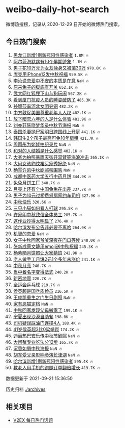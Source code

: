 # weibo-daily-hot-search

微博热搜榜，记录从 2020-12-29 日开始的微博热门搜索。

## 今日热门搜索

<!-- BEGIN -->

1. [黑龙江新增1例新冠阳性感染者](https://s.weibo.com/weibo?q=%23%E9%BB%91%E9%BE%99%E6%B1%9F%E6%96%B0%E5%A2%9E1%E4%BE%8B%E6%96%B0%E5%86%A0%E9%98%B3%E6%80%A7%E6%84%9F%E6%9F%93%E8%80%85%23&Refer=top) `1.8M 🔥`
1. [阿尔茨海默病有10个早期迹象](https://s.weibo.com/weibo?q=%23%E9%98%BF%E5%B0%94%E8%8C%A8%E6%B5%B7%E9%BB%98%E7%97%85%E6%9C%8910%E4%B8%AA%E6%97%A9%E6%9C%9F%E8%BF%B9%E8%B1%A1%23&Refer=top) `1.1M 🔥`
1. [男子花10万元为女友赎身又被骗30万](https://s.weibo.com/weibo?q=%23%E7%94%B7%E5%AD%90%E8%8A%B110%E4%B8%87%E5%85%83%E4%B8%BA%E5%A5%B3%E5%8F%8B%E8%B5%8E%E8%BA%AB%E5%8F%88%E8%A2%AB%E9%AA%9730%E4%B8%87%23&Refer=top) `970.0K 🔥`
1. [库克用iPhone12发中秋祝福](https://s.weibo.com/weibo?q=%23%E5%BA%93%E5%85%8B%E7%94%A8iPhone12%E5%8F%91%E4%B8%AD%E7%A7%8B%E7%A5%9D%E7%A6%8F%23&Refer=top) `959.5K 🔥`
1. [李沁说恋爱中不安的本质是在意](https://s.weibo.com/weibo?q=%23%E6%9D%8E%E6%B2%81%E8%AF%B4%E6%81%8B%E7%88%B1%E4%B8%AD%E4%B8%8D%E5%AE%89%E7%9A%84%E6%9C%AC%E8%B4%A8%E6%98%AF%E5%9C%A8%E6%84%8F%23&Refer=top) `NaN 🔥`
1. [原来兔子的脚底有开关](https://s.weibo.com/weibo?q=%23%E5%8E%9F%E6%9D%A5%E5%85%94%E5%AD%90%E7%9A%84%E8%84%9A%E5%BA%95%E6%9C%89%E5%BC%80%E5%85%B3%23&Refer=top) `652.1K 🔥`
1. [武大网红狐狸下山与狗玩闹](https://s.weibo.com/weibo?q=%23%E6%AD%A6%E5%A4%A7%E7%BD%91%E7%BA%A2%E7%8B%90%E7%8B%B8%E4%B8%8B%E5%B1%B1%E4%B8%8E%E7%8B%97%E7%8E%A9%E9%97%B9%23&Refer=top) `567.2K 🔥`
1. [看到厦门抗疫人员的睡姿破防了](https://s.weibo.com/weibo?q=%23%E7%9C%8B%E5%88%B0%E5%8E%A6%E9%97%A8%E6%8A%97%E7%96%AB%E4%BA%BA%E5%91%98%E7%9A%84%E7%9D%A1%E5%A7%BF%E7%A0%B4%E9%98%B2%E4%BA%86%23&Refer=top) `485.3K 🔥`
1. [孙颖莎率河北女团夺铜](https://s.weibo.com/weibo?q=%23%E5%AD%99%E9%A2%96%E8%8E%8E%E7%8E%87%E6%B2%B3%E5%8C%97%E5%A5%B3%E5%9B%A2%E5%A4%BA%E9%93%9C%23&Refer=top) `482.2K 🔥`
1. [中方敦促美国尊重老年人人权](https://s.weibo.com/weibo?q=%23%E4%B8%AD%E6%96%B9%E6%95%A6%E4%BF%83%E7%BE%8E%E5%9B%BD%E5%B0%8A%E9%87%8D%E8%80%81%E5%B9%B4%E4%BA%BA%E4%BA%BA%E6%9D%83%23&Refer=top) `482.1K 🔥`
1. [放下暗恋六年的人是什么体验](https://s.weibo.com/weibo?q=%23%E6%94%BE%E4%B8%8B%E6%9A%97%E6%81%8B%E5%85%AD%E5%B9%B4%E7%9A%84%E4%BA%BA%E6%98%AF%E4%BB%80%E4%B9%88%E4%BD%93%E9%AA%8C%23&Refer=top) `481.9K 🔥`
1. [刘亦菲陈晓梦华录中秋节海报](https://s.weibo.com/weibo?q=%23%E5%88%98%E4%BA%A6%E8%8F%B2%E9%99%88%E6%99%93%E6%A2%A6%E5%8D%8E%E5%BD%95%E4%B8%AD%E7%A7%8B%E8%8A%82%E6%B5%B7%E6%8A%A5%23&Refer=top) `NaN 🔥`
1. [泰国杀妻抛尸案明日跨国线上开庭](https://s.weibo.com/weibo?q=%23%E6%B3%B0%E5%9B%BD%E6%9D%80%E5%A6%BB%E6%8A%9B%E5%B0%B8%E6%A1%88%E6%98%8E%E6%97%A5%E8%B7%A8%E5%9B%BD%E7%BA%BF%E4%B8%8A%E5%BC%80%E5%BA%AD%23&Refer=top) `441.1K 🔥`
1. [韩国生2个孩子最高可免10年房租](https://s.weibo.com/weibo?q=%23%E9%9F%A9%E5%9B%BD%E7%94%9F2%E4%B8%AA%E5%AD%A9%E5%AD%90%E6%9C%80%E9%AB%98%E5%8F%AF%E5%85%8D10%E5%B9%B4%E6%88%BF%E7%A7%9F%23&Refer=top) `421.7K 🔥`
1. [周雨彤为姥姥拍纪录片](https://s.weibo.com/weibo?q=%E5%91%A8%E9%9B%A8%E5%BD%A4%E4%B8%BA%E5%A7%A5%E5%A7%A5%E6%8B%8D%E7%BA%AA%E5%BD%95%E7%89%87&Refer=top) `NaN 🔥`
1. [和对的人结婚是什么感觉](https://s.weibo.com/weibo?q=%23%E5%92%8C%E5%AF%B9%E7%9A%84%E4%BA%BA%E7%BB%93%E5%A9%9A%E6%98%AF%E4%BB%80%E4%B9%88%E6%84%9F%E8%A7%89%23&Refer=top) `402.1K 🔥`
1. [大爷为拍照暴雨天张开双臂等海浪冲击](https://s.weibo.com/weibo?q=%23%E5%A4%A7%E7%88%B7%E4%B8%BA%E6%8B%8D%E7%85%A7%E6%9A%B4%E9%9B%A8%E5%A4%A9%E5%BC%A0%E5%BC%80%E5%8F%8C%E8%87%82%E7%AD%89%E6%B5%B7%E6%B5%AA%E5%86%B2%E5%87%BB%23&Refer=top) `365.1K 🔥`
1. [大码女孩豹纹裙买家秀好绝](https://s.weibo.com/weibo?q=%23%E5%A4%A7%E7%A0%81%E5%A5%B3%E5%AD%A9%E8%B1%B9%E7%BA%B9%E8%A3%99%E4%B9%B0%E5%AE%B6%E7%A7%80%E5%A5%BD%E7%BB%9D%23&Refer=top) `NaN 🔥`
1. [杨幂许凯中秋剧照氛围感](https://s.weibo.com/weibo?q=%23%E6%9D%A8%E5%B9%82%E8%AE%B8%E5%87%AF%E4%B8%AD%E7%A7%8B%E5%89%A7%E7%85%A7%E6%B0%9B%E5%9B%B4%E6%84%9F%23&Refer=top) `NaN 🔥`
1. [成都中医药大学五行中药月饼](https://s.weibo.com/weibo?q=%23%E6%88%90%E9%83%BD%E4%B8%AD%E5%8C%BB%E8%8D%AF%E5%A4%A7%E5%AD%A6%E4%BA%94%E8%A1%8C%E4%B8%AD%E8%8D%AF%E6%9C%88%E9%A5%BC%23&Refer=top) `344.9K 🔥`
1. [兔兔月饼工厂](https://s.weibo.com/weibo?q=%23%E5%85%94%E5%85%94%E6%9C%88%E9%A5%BC%E5%B7%A5%E5%8E%82%23&Refer=top) `340.7K 🔥`
1. [月亮上还有个中国兔兔在出差](https://s.weibo.com/weibo?q=%23%E6%9C%88%E4%BA%AE%E4%B8%8A%E8%BF%98%E6%9C%89%E4%B8%AA%E4%B8%AD%E5%9B%BD%E5%85%94%E5%85%94%E5%9C%A8%E5%87%BA%E5%B7%AE%23&Refer=top) `337.7K 🔥`
1. [男子为10元过桥费怒扇网约车司机](https://s.weibo.com/weibo?q=%23%E7%94%B7%E5%AD%90%E4%B8%BA10%E5%85%83%E8%BF%87%E6%A1%A5%E8%B4%B9%E6%80%92%E6%89%87%E7%BD%91%E7%BA%A6%E8%BD%A6%E5%8F%B8%E6%9C%BA%23&Refer=top) `327.9K 🔥`
1. [中秋快乐](https://s.weibo.com/weibo?q=%23%E4%B8%AD%E7%A7%8B%E5%BF%AB%E4%B9%90%23&Refer=top) `320.6K 🔥`
1. [三只小猫如何看人打球](https://s.weibo.com/weibo?q=%23%E4%B8%89%E5%8F%AA%E5%B0%8F%E7%8C%AB%E5%A6%82%E4%BD%95%E7%9C%8B%E4%BA%BA%E6%89%93%E7%90%83%23&Refer=top) `295.5K 🔥`
1. [许家印中秋致信全体员工](https://s.weibo.com/weibo?q=%23%E8%AE%B8%E5%AE%B6%E5%8D%B0%E4%B8%AD%E7%A7%8B%E8%87%B4%E4%BF%A1%E5%85%A8%E4%BD%93%E5%91%98%E5%B7%A5%23&Refer=top) `285.7K 🔥`
1. [这作业抄得太明显了](https://s.weibo.com/weibo?q=%23%E8%BF%99%E4%BD%9C%E4%B8%9A%E6%8A%84%E5%BE%97%E5%A4%AA%E6%98%8E%E6%98%BE%E4%BA%86%23&Refer=top) `276.4K 🔥`
1. [哈尔滨发布公告非必要不离哈](https://s.weibo.com/weibo?q=%23%E5%93%88%E5%B0%94%E6%BB%A8%E5%8F%91%E5%B8%83%E5%85%AC%E5%91%8A%E9%9D%9E%E5%BF%85%E8%A6%81%E4%B8%8D%E7%A6%BB%E5%93%88%23&Refer=top) `264.0K 🔥`
1. [机智的恋爱](https://s.weibo.com/weibo?q=%E6%9C%BA%E6%99%BA%E7%9A%84%E6%81%8B%E7%88%B1&Refer=top) `NaN 🔥`
1. [女子中秋回家爷爷深夜在门口等候](https://s.weibo.com/weibo?q=%23%E5%A5%B3%E5%AD%90%E4%B8%AD%E7%A7%8B%E5%9B%9E%E5%AE%B6%E7%88%B7%E7%88%B7%E6%B7%B1%E5%A4%9C%E5%9C%A8%E9%97%A8%E5%8F%A3%E7%AD%89%E5%80%99%23&Refer=top) `248.0K 🔥`
1. [张新成蔡文静用emoji送中秋祝福](https://s.weibo.com/weibo?q=%23%E5%BC%A0%E6%96%B0%E6%88%90%E8%94%A1%E6%96%87%E9%9D%99%E7%94%A8emoji%E9%80%81%E4%B8%AD%E7%A7%8B%E7%A5%9D%E7%A6%8F%23&Refer=top) `245.3K 🔥`
1. [杨紫晒月饼照让大家猜馅](https://s.weibo.com/weibo?q=%23%E6%9D%A8%E7%B4%AB%E6%99%92%E6%9C%88%E9%A5%BC%E7%85%A7%E8%AE%A9%E5%A4%A7%E5%AE%B6%E7%8C%9C%E9%A6%85%23&Refer=top) `242.9K 🔥`
1. [老人做手工月饼2元1个多年未涨价](https://s.weibo.com/weibo?q=%E8%80%81%E4%BA%BA%E5%81%9A%E6%89%8B%E5%B7%A5%E6%9C%88%E9%A5%BC2%E5%85%831%E4%B8%AA%E5%A4%9A%E5%B9%B4%E6%9C%AA%E6%B6%A8%E4%BB%B7&Refer=top) `241.1K 🔥`
1. [中秋月亮](https://s.weibo.com/weibo?q=%E4%B8%AD%E7%A7%8B%E6%9C%88%E4%BA%AE&Refer=top) `240.7K 🔥`
1. [当中餐名字变得法式](https://s.weibo.com/weibo?q=%23%E5%BD%93%E4%B8%AD%E9%A4%90%E5%90%8D%E5%AD%97%E5%8F%98%E5%BE%97%E6%B3%95%E5%BC%8F%23&Refer=top) `240.2K 🔥`
1. [新密地震](https://s.weibo.com/weibo?q=%23%E6%96%B0%E5%AF%86%E5%9C%B0%E9%9C%87%23&Refer=top) `220.7K 🔥`
1. [全运会乒乓球](https://s.weibo.com/weibo?q=%E5%85%A8%E8%BF%90%E4%BC%9A%E4%B9%92%E4%B9%93%E7%90%83&Refer=top) `219.7K 🔥`
1. [侯英超是国乒质检员](https://s.weibo.com/weibo?q=%23%E4%BE%AF%E8%8B%B1%E8%B6%85%E6%98%AF%E5%9B%BD%E4%B9%92%E8%B4%A8%E6%A3%80%E5%91%98%23&Refer=top) `216.5K 🔥`
1. [王俊凯重生之门生日剧照](https://s.weibo.com/weibo?q=%23%E7%8E%8B%E4%BF%8A%E5%87%AF%E9%87%8D%E7%94%9F%E4%B9%8B%E9%97%A8%E7%94%9F%E6%97%A5%E5%89%A7%E7%85%A7%23&Refer=top) `NaN 🔥`
1. [家有恶猫定档](https://s.weibo.com/weibo?q=%23%E5%AE%B6%E6%9C%89%E6%81%B6%E7%8C%AB%E5%AE%9A%E6%A1%A3%23&Refer=top) `NaN 🔥`
1. [中秋回家发现父母搬家了](https://s.weibo.com/weibo?q=%23%E4%B8%AD%E7%A7%8B%E5%9B%9E%E5%AE%B6%E5%8F%91%E7%8E%B0%E7%88%B6%E6%AF%8D%E6%90%AC%E5%AE%B6%E4%BA%86%23&Refer=top) `199.1K 🔥`
1. [宁夏出现沙漠自助餐](https://s.weibo.com/weibo?q=%23%E5%AE%81%E5%A4%8F%E5%87%BA%E7%8E%B0%E6%B2%99%E6%BC%A0%E8%87%AA%E5%8A%A9%E9%A4%90%23&Refer=top) `198.0K 🔥`
1. [司机疑误踩油门连撞4人](https://s.weibo.com/weibo?q=%23%E5%8F%B8%E6%9C%BA%E7%96%91%E8%AF%AF%E8%B8%A9%E6%B2%B9%E9%97%A8%E8%BF%9E%E6%92%9E4%E4%BA%BA%23&Refer=top) `188.4K 🔥`
1. [41岁侯英超3比0梁靖崑](https://s.weibo.com/weibo?q=%2341%E5%B2%81%E4%BE%AF%E8%8B%B1%E8%B6%853%E6%AF%940%E6%A2%81%E9%9D%96%E5%B4%91%23&Refer=top) `174.2K 🔥`
1. [迪丽热巴安乐传中秋节剧照](https://s.weibo.com/weibo?q=%23%E8%BF%AA%E4%B8%BD%E7%83%AD%E5%B7%B4%E5%AE%89%E4%B9%90%E4%BC%A0%E4%B8%AD%E7%A7%8B%E8%8A%82%E5%89%A7%E7%85%A7%23&Refer=top) `NaN 🔥`
1. [大闸蟹专业吃法分12步](https://s.weibo.com/weibo?q=%23%E5%A4%A7%E9%97%B8%E8%9F%B9%E4%B8%93%E4%B8%9A%E5%90%83%E6%B3%95%E5%88%8612%E6%AD%A5%23&Refer=top) `165.7K 🔥`
1. [沉香如屑中秋海报](https://s.weibo.com/weibo?q=%23%E6%B2%89%E9%A6%99%E5%A6%82%E5%B1%91%E4%B8%AD%E7%A7%8B%E6%B5%B7%E6%8A%A5%23&Refer=top) `NaN 🔥`
1. [胡军受父亲影响参演长津湖](https://s.weibo.com/weibo?q=%23%E8%83%A1%E5%86%9B%E5%8F%97%E7%88%B6%E4%BA%B2%E5%BD%B1%E5%93%8D%E5%8F%82%E6%BC%94%E9%95%BF%E6%B4%A5%E6%B9%96%23&Refer=top) `NaN 🔥`
1. [哈尔滨新增1例新冠阳性感染者](https://s.weibo.com/weibo?q=%23%E5%93%88%E5%B0%94%E6%BB%A8%E6%96%B0%E5%A2%9E1%E4%BE%8B%E6%96%B0%E5%86%A0%E9%98%B3%E6%80%A7%E6%84%9F%E6%9F%93%E8%80%85%23&Refer=top) `595.4K 🔥`
1. [教老人用手机的跑腿订单翻倍增长](https://s.weibo.com/weibo?q=%23%E6%95%99%E8%80%81%E4%BA%BA%E7%94%A8%E6%89%8B%E6%9C%BA%E7%9A%84%E8%B7%91%E8%85%BF%E8%AE%A2%E5%8D%95%E7%BF%BB%E5%80%8D%E5%A2%9E%E9%95%BF%23&Refer=top) `419.7K 🔥`

数据更新于 2021-09-21 15:36:50

<!-- END -->

历史归档 [./archives](./archives)

## 相关项目

- [V2EX 每日热门话题](https://github.com/boojack/v2ex-daily-hot-topic)
